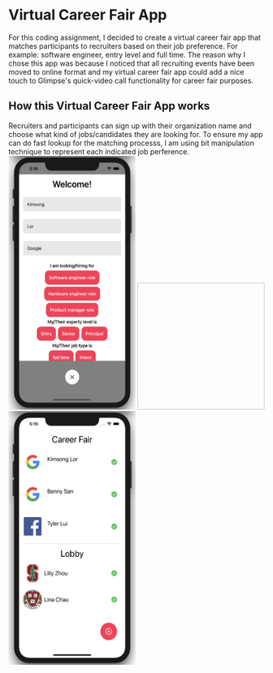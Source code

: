 Virtual Career Fair App
===================================
For this coding assignment, I decided to create a virtual career fair app that matches participants to recruiters based on their job preference.
For example: software engineer, entry level and full time. The reason why I chose this app was because I noticed that all recruiting events have been moved to online format and my virtual career fair app could add a nice touch to Glimpse's quick-video call functionality for career fair purposes. 

## How this Virtual Career Fair App works
Recruiters and participants can sign up with their organization name and choose what kind of jobs/candidates they are looking for. To ensure my app can do fast lookup for the matching processs, I am using bit manipulation technique to represent each indicated job perference. 
<img src="https://github.com/lillyzh/VirtualCareerFairApp/blob/main/Images/Screen%20Shot%202020-10-11%20at%205.16.55%20PM.png" height="500" width="250">
<img scr="https://github.com/lillyzh/VirtualCareerFairApp/blob/main/Images/Screen%20Shot%202020-10-11%20at%205.16.26%20PM.png" height="250" width="250">
<img src="https://github.com/lillyzh/VirtualCareerFairApp/blob/main/Images/Screen%20Shot%202020-10-11%20at%205.19.05%20PM.png" height="500" width="250">
